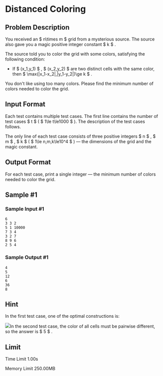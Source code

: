 # Distanced Coloring

## Problem Description

You received an $ n\times m $ grid from a mysterious source. The source also gave you a magic positive integer constant $ k $ .

The source told you to color the grid with some colors, satisfying the following condition:

- If $ (x_1,y_1) $ , $ (x_2,y_2) $ are two distinct cells with the same color, then $ \max(|x_1-x_2|,|y_1-y_2|)\ge k $ .

You don't like using too many colors. Please find the minimum number of colors needed to color the grid.

## Input Format

Each test contains multiple test cases. The first line contains the number of test cases $ t $ ( $ 1\le t\le1000 $ ). The description of the test cases follows.

The only line of each test case consists of three positive integers $ n $ , $ m $ , $ k $ ( $ 1\le n,m,k\le10^4 $ ) — the dimensions of the grid and the magic constant.

## Output Format

For each test case, print a single integer — the minimum number of colors needed to color the grid.

## Sample #1

### Sample Input #1

```
6
3 3 2
5 1 10000
7 3 4
3 2 7
8 9 6
2 5 4
```

### Sample Output #1

```
4
5
12
6
36
8
```

## Hint

In the first test case, one of the optimal constructions is:

 ![](https://cdn.luogu.com.cn/upload/vjudge_pic/CF2002A/9ce95b69207ca02098572c656648bb834e503b1e.png)In the second test case, the color of all cells must be pairwise different, so the answer is $ 5 $ .

## Limit



Time Limit
1.00s

Memory Limit
250.00MB